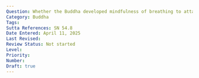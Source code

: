 ```yaml
---
Question: Whether the Buddha developed mindfulness of breathing to attain Nibbāna?
Category: Buddha
Tags:
Sutta References: SN 54.8
Date Entered: April 11, 2025
Last Revised:
Review Status: Not started
Level: 
Priority: 
Number: 
Draft: true
---
```

